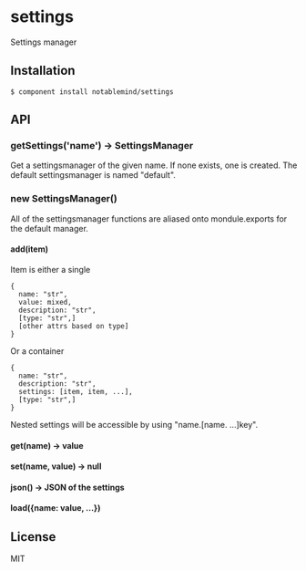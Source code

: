 
# settings

  Settings manager

## Installation

    $ component install notablemind/settings

## API

### getSettings('name') -> SettingsManager

Get a settingsmanager of the given name. If none exists, one is created.
The default settingsmanager is named "default".

### new SettingsManager()

All of the settingsmanager functions are aliased onto mondule.exports for the
default manager.

#### add(item)

Item is either a single

    {
      name: "str",
      value: mixed,
      description: "str",
      [type: "str",]
      [other attrs based on type]
    }

Or a container

    {
      name: "str",
      description: "str",
      settings: [item, item, ...],
      [type: "str",]
    }

Nested settings will be accessible by using "name.[name. ...]key".

#### get(name) -> value
#### set(name, value) -> null
#### json() -> JSON of the settings
#### load({name: value, ...})

## License

  MIT
